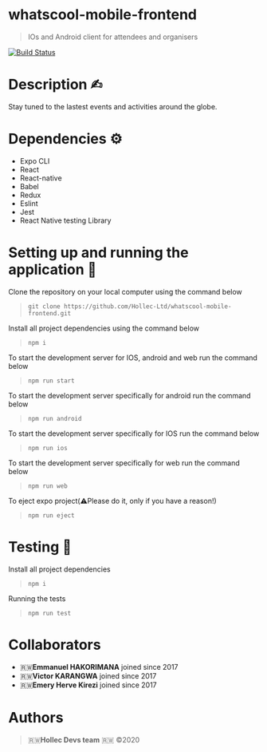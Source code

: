 # whatscool-mobile-frontend
> IOs and Android client for attendees and organisers

[![Build Status](https://travis-ci.com/Hollec-Ltd/whatscool-mobile-frontend.svg?token=DWwm31wLs5z2wqQD9amp&branch=develop)](https://travis-ci.com/Hollec-Ltd/whatscool-mobile-frontend)

# Description ✍︎

Stay tuned to the lastest events and activities around the globe.

# Dependencies ⚙︎

- Expo CLI
- React
- React-native
- Babel
- Redux
- Eslint
- Jest
- React Native testing Library

# Setting up and running the application 🔧

Clone the repository on your local computer using the command below

> `git clone https://github.com/Hollec-Ltd/whatscool-mobile-frontend.git`

Install all project dependencies using the command below

> `npm i`

To start the development server for IOS, android and web run the command below

> `npm run start`

To start the development server specifically for android run the command below

> `npm run android`

To start the development server specifically for IOS run the command below

> `npm run ios`

To start the development server specifically for web run the command below

> `npm run web`

To eject expo project(⚠️Please do it, only if you have a reason!)

> `npm run eject`

# Testing 🔬

Install all project dependencies

> `npm i`

Running the tests

> `npm run test`

# Collaborators

  - 🇷🇼**Emmanuel HAKORIMANA** joined since 2017
  - 🇷🇼**Victor KARANGWA** joined since 2017
  - 🇷🇼**Emery Herve Kirezi** joined since 2017

# Authors

 > 🇷🇼**Hollec Devs team** 🇷🇼 &copy;2020

